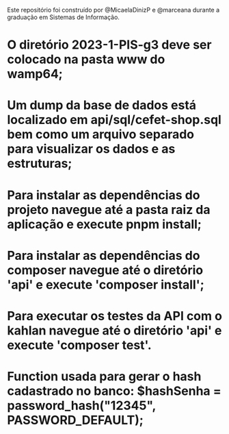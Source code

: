 Este repositório foi construído por @MicaelaDinizP e @marceana durante a graduação em Sistemas de Informação.

# O diretório 2023-1-PIS-g3 deve ser colocado na pasta www do wamp64;

# Um dump da base de dados está localizado em api/sql/cefet-shop.sql bem como um arquivo separado para visualizar os dados e as estruturas;

# Para instalar as dependências do projeto navegue até a pasta raiz da aplicação e execute pnpm install;

# Para instalar as dependências do composer navegue até o diretório 'api' e execute 'composer install';

# Para executar os testes da API com o kahlan navegue até o diretório 'api' e execute 'composer test'.
# Function usada para gerar o hash cadastrado no banco: $hashSenha = password_hash("12345", PASSWORD_DEFAULT); 
